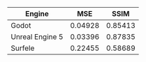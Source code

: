Engine          | MSE     | SSIM
----------------|---------|--------
Godot           | 0.04928 | 0.85413
Unreal Engine 5 | 0.03396 | 0.87835
Surfele         | 0.22455 | 0.58689